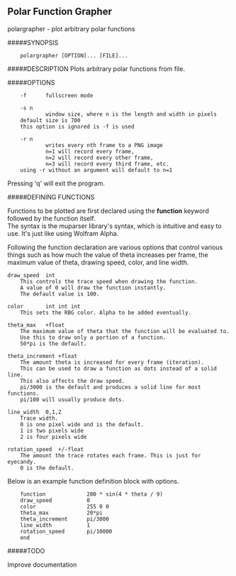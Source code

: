 ## Polar Function Grapher

   polargrapher - plot arbitrary polar functions

#####SYNOPSIS

        polargrapher [OPTION]... [FILE]...

#####DESCRIPTION
   Plots arbitrary polar functions from file.

#####OPTIONS

        -f      fullscreen mode

        -s n
                window size, where n is the length and width in pixels
		default size is 700
		this option is ignored is -f is used

        -r n
                writes every nth frame to a PNG image 
                n=1 will record every frame, 
                n=2 will record every other frame, 
                n=3 will record every third frame, etc.
		using -r without an argument will default to n=1

Pressing 'q' will exit the program.

#####DEFINING FUNCTIONS

Functions to be plotted are first declared using the **function** keyword followed by the function itself.   
The syntax is the muparser library's syntax, which is intuitive and easy to use. It's just like using Wolfram Alpha.  

Following the function declaration are various options that control various things such as how much the value of theta increases per frame, the maximum value of theta, drawing speed, color, and line width.

	draw_speed	int
		This controls the trace speed when drawing the function.
		A value of 0 will draw the function instantly. 
		The default value is 100.
	
	color		int int int 
		This sets the RBG color. Alpha to be added eventually.
	
	theta_max 	+float
		The maximum value of theta that the function will be evaluated to.
		Use this to draw only a portion of a function. 
		50*pi is the default.

	theta_increment	+float
		The amount theta is increased for every frame (iteration).
		This can be used to draw a function as dots instead of a solid line.
		This also affects the draw speed.
		pi/3000 is the default and produces a solid line for most functions. 
		pi/100 will usually produce dots.

	line_width 	0,1,2
		Trace width. 
		0 is one pixel wide and is the default.
		1 is two pixels wide
		2 is four pixels wide 
	
	rotation_speed	+/-float
		The amount the trace rotates each frame. This is just for eyecandy.
		0 is the default.
	
Below is an example function definition block with options.

        function             200 * sin(4 * theta / 9) 
        draw_speed           0
        color                255 0 0
        theta_max            20*pi
        theta_increment      pi/3000
        line_width           1
        rotation_speed       pi/10000
        end

#####TODO

Improve documentation
